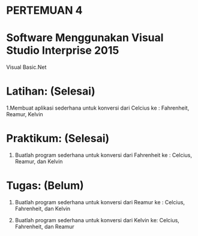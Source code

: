 # PERTEMUAN 4
# Software Menggunakan Visual Studio Interprise 2015
Visual Basic.Net

# Latihan: (Selesai)
1.Membuat aplikasi sederhana untuk konversi dari Celcius ke :
Fahrenheit, Reamur, Kelvin 

# Praktikum: (Selesai)
1. Buatlah program sederhana untuk konversi dari Fahrenheit ke :
Celcius, Reamur, dan Kelvin 

# Tugas: (Belum)
1. Buatlah program sederhana untuk konversi dari Reamur ke :
Celcius, Fahrenheit, dan Kelvin

2. Buatlah program sederhana untuk konversi dari Kelvin ke:
Celcius, Fahrenheit, dan Reamur
